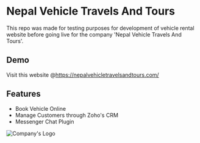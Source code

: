 # Nepal Vehicle Travels And Tours

This repo was made for testing purposes for development of vehicle rental website before going live for the company 'Nepal Vehicle Travels And Tours'.


## Demo

Visit this website @https://nepalvehicletravelsandtours.com/


## Features

- Book Vehicle Online
- Manage Customers through Zoho's CRM
- Messenger Chat Plugin


![Company's Logo](https://nepalvehicletravelsandtours.com/Assets/logo.svg)
